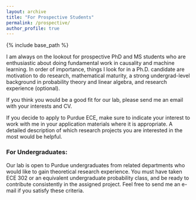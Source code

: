 ```yaml
---
layout: archive
title: "For Prospective Students"
permalink: /prospective/
author_profile: true
---
```

{% include base_path %}

I am always on the lookout for prospective PhD and MS students who are enthusiastic about doing fundamental work in causality and machine learning. In order of importance, things I look for in a Ph.D. candidate are motivation to do research, mathematical maturity, a strong undergrad-level background in probability theory and linear algebra, and research experience (optional). 

If you think you would be a good fit for our lab, please send me an email with your interests and CV. 

If you decide to apply to Purdue ECE, make sure to indicate your interest to work with me in your application materials where it is appropriate. A detailed description of which research projects you are interested in the most would be helpful. 

[//]: # "Please note that it is impossible for me to comment on whether you should apply to Purdue to work with me or not before having access to the rest of the application pool. To help you better evaluate whether to apply to Purdue to work with me or not, the following might help. "

[//]: # "- For PhD positions in my group, a **strong undergraduate-level background in probability theory and linear algebra** is necessary. Moreover, prior research exposure and/or publications are a plus but not necessary. " 
 
 
[//]: # "- It is always a good idea to apply to graduate schools where you have multiple faculty that you can see yourself working with. You can check the current Purdue ECE faculty [here](https://engineering.purdue.edu/ECE/People/Faculty). " 

### For Undergraduates:
Our lab is open to Purdue undergraduates from related departments who would like to gain theoretical research experience. You must have taken ECE 302 or an equivalent undergraduate probability class, and be ready to contribute consistently in the assigned project. Feel free to send me an e-mail if you satisfy these criteria. 
